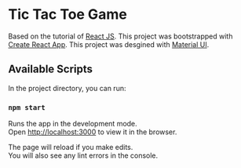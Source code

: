 # Tic Tac Toe Game

Based on the tutorial of [React JS](https://reactjs.org/tutorial/tutorial.html).
This project was bootstrapped with [Create React App](https://github.com/facebook/create-react-app).
This project was desgined with [Material UI](https://material-ui.com/).

## Available Scripts

In the project directory, you can run:

### `npm start`

Runs the app in the development mode.\
Open [http://localhost:3000](http://localhost:3000) to view it in the browser.

The page will reload if you make edits.\
You will also see any lint errors in the console.
